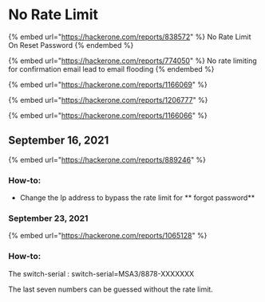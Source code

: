 # No Rate Limit

{% embed url="https://hackerone.com/reports/838572" %}
No Rate Limit On Reset Password
{% endembed %}



{% embed url="https://hackerone.com/reports/774050" %}
No rate limiting for confirmation email lead to email flooding
{% endembed %}

{% embed url="https://hackerone.com/reports/1166069" %}

{% embed url="https://hackerone.com/reports/1206777" %}



{% embed url="https://hackerone.com/reports/1166066" %}





## September 16, 2021&#x20;

{% embed url="https://hackerone.com/reports/889246" %}

### How-to:

* Change the Ip address to bypass the rate limit for ** forgot password**



### September 23, 2021

{% embed url="https://hackerone.com/reports/1065128" %}

### How-to:

The switch-serial : switch-serial=MSA3/8878-XXXXXXX

The last seven numbers can be guessed without the rate limit.

&#x20;

